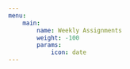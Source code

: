 ```yaml
---
menu:
    main:
        name: Weekly Assignments
        weight: -100
        params:
            icon: date
---
```














































































































